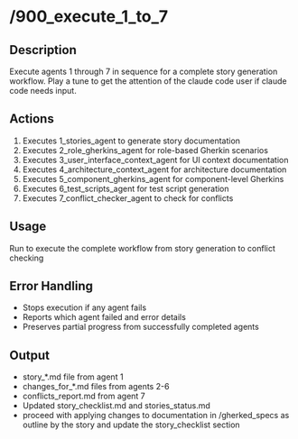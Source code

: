 # /900_execute_1_to_7

## Description
Execute agents 1 through 7 in sequence for a complete story generation workflow.  Play a tune to get the attention of the claude code user if claude code needs input. 

## Actions
1. Executes 1_stories_agent to generate story documentation
2. Executes 2_role_gherkins_agent for role-based Gherkin scenarios
3. Executes 3_user_interface_context_agent for UI context documentation
4. Executes 4_architecture_context_agent for architecture documentation
5. Executes 5_component_gherkins_agent for component-level Gherkins
6. Executes 6_test_scripts_agent for test script generation
7. Executes 7_conflict_checker_agent to check for conflicts

## Usage
Run to execute the complete workflow from story generation to conflict checking

## Error Handling
- Stops execution if any agent fails
- Reports which agent failed and error details
- Preserves partial progress from successfully completed agents

## Output
- story_*.md file from agent 1
- changes_for_*.md files from agents 2-6
- conflicts_report.md from agent 7
- Updated story_checklist.md and stories_status.md
- proceed with applying changes to documentation in /gherked_specs as outline by the story and update the story_checklist section
